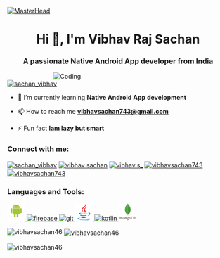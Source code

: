 [![MasterHead](https://1.bp.blogspot.com/-7A4WynwLsMw/XbBpCXG8fHI/AAAAAAAAMt4/uOa1bpLskYgrwGbllhSu2SDj_Mig8SXJQCLcBGAsYHQ/s1600/2000_600px.gif)](https://vibhavsachan46.io)

<h1 align="center">Hi 👋, I'm Vibhav Raj Sachan</h1>
<h3 align="center">A passionate Native Android App developer from India</h3>

<img align="right" alt="Coding" width="400" src="https://cdn.dribbble.com/users/795597/screenshots/6081444/mobile_development2.gif">  

<p align="left"> <a href="https://twitter.com/sachan_vibhav" target="blank"><img src="https://img.shields.io/twitter/follow/sachan_vibhav?logo=twitter&style=for-the-badge" alt="sachan_vibhav" /></a> </p>

- 🌱 I’m currently learning **Native Android App development**

- 📫 How to reach me **vibhavsachan743@gmail.com**

- ⚡ Fun fact **Iam lazy but smart**

<h3 align="left">Connect with me:</h3>
<p align="left">
<a href="https://twitter.com/sachan_vibhav" target="blank"><img align="center" src="https://raw.githubusercontent.com/rahuldkjain/github-profile-readme-generator/master/src/images/icons/Social/twitter.svg" alt="sachan_vibhav" height="30" width="40" /></a>
<a href="https://linkedin.com/in/vibhav sachan" target="blank"><img align="center" src="https://raw.githubusercontent.com/rahuldkjain/github-profile-readme-generator/master/src/images/icons/Social/linked-in-alt.svg" alt="vibhav sachan" height="30" width="40" /></a>
<a href="https://instagram.com/vibhav.s_" target="blank"><img align="center" src="https://raw.githubusercontent.com/rahuldkjain/github-profile-readme-generator/master/src/images/icons/Social/instagram.svg" alt="vibhav.s_" height="30" width="40" /></a>
<a href="https://www.leetcode.com/vibhavsachan743" target="blank"><img align="center" src="https://raw.githubusercontent.com/rahuldkjain/github-profile-readme-generator/master/src/images/icons/Social/leet-code.svg" alt="vibhavsachan743" height="30" width="40" /></a>
<a href="https://auth.geeksforgeeks.org/user/vibhavsachan743" target="blank"><img align="center" src="https://raw.githubusercontent.com/rahuldkjain/github-profile-readme-generator/master/src/images/icons/Social/geeks-for-geeks.svg" alt="vibhavsachan743" height="30" width="40" /></a>
</p>

<h3 align="left">Languages and Tools:</h3>
<p align="left"> <a href="https://developer.android.com" target="_blank" rel="noreferrer"> <img src="https://raw.githubusercontent.com/devicons/devicon/master/icons/android/android-original-wordmark.svg" alt="android" width="40" height="40"/> </a> <a href="https://firebase.google.com/" target="_blank" rel="noreferrer"> <img src="https://www.vectorlogo.zone/logos/firebase/firebase-icon.svg" alt="firebase" width="40" height="40"/> </a> <a href="https://git-scm.com/" target="_blank" rel="noreferrer"> <img src="https://www.vectorlogo.zone/logos/git-scm/git-scm-icon.svg" alt="git" width="40" height="40"/> </a> <a href="https://www.java.com" target="_blank" rel="noreferrer"> <img src="https://raw.githubusercontent.com/devicons/devicon/master/icons/java/java-original.svg" alt="java" width="40" height="40"/> </a> <a href="https://kotlinlang.org" target="_blank" rel="noreferrer"> <img src="https://www.vectorlogo.zone/logos/kotlinlang/kotlinlang-icon.svg" alt="kotlin" width="40" height="40"/> </a> <a href="https://www.mongodb.com/" target="_blank" rel="noreferrer"> <img src="https://raw.githubusercontent.com/devicons/devicon/master/icons/mongodb/mongodb-original-wordmark.svg" alt="mongodb" width="40" height="40"/> </a> </p>

<p><img align="left" src="https://github-readme-stats.vercel.app/api/top-langs?username=vibhavsachan46&show_icons=true&locale=en&layout=compact" alt="vibhavsachan46" /></p>

<p>&nbsp;<img align="center" src="https://github-readme-stats.vercel.app/api?username=vibhavsachan46&show_icons=true&locale=en" alt="vibhavsachan46" /></p>

<p><img align="center" src="https://github-readme-streak-stats.herokuapp.com/?user=vibhavsachan46&" alt="vibhavsachan46" /></p>
